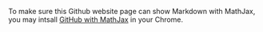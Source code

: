 To make sure this Github website page can show Markdown with MathJax, you may intsall [GitHub with MathJax](https://chrome.google.com/webstore/detail/github-with-mathjax/ioemnmodlmafdkllaclgeombjnmnbima/related) in your Chrome.

